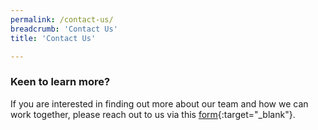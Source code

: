 ```yaml
---
permalink: /contact-us/
breadcrumb: 'Contact Us'
title: 'Contact Us'

---
```



### **Keen to learn more?**
If you are interested in finding out more about our team and how we can work together, please reach out to us via this [form](https://form.gov.sg/forms/govtech/5bed1be1ccecca000fd23587){:target="_blank"}.
